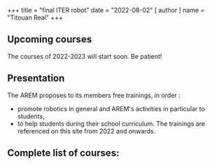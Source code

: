 +++
title = "final ITER robot"
date = "2022-08-02"
[ author ]
  name = "Titouan Real"
+++

## Upcoming courses
The courses of 2022-2023 will start soon. Be patient!

## Presentation
The AREM proposes to its members free trainings, in order :
* promote robotics in general and AREM's activities in particular to students,
* to help students during their school curriculum.
The trainings are referenced on this site from 2022 and onwards.

## Complete list of courses: